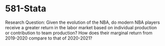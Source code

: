 # 581-Stata
	
Research Question: Given the evolution of the NBA, do modern NBA players receive a greater return in the labor market based on individual production or contribution to team production? How does their marginal return from 2019-2020 compare to that of 2020-2021?
